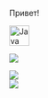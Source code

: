 Привет!<p align="left">
<a href="https://www.oracle.com/java/" target="_blank" rel="noreferrer"><img src="https://raw.githubusercontent.com/danielcranney/readme-generator/main/public/icons/skills/java-colored.svg" width="36" height="36" alt="Java" /></a>
</p>



![](http://github-profile-summary-cards.vercel.app/api/cards/profile-details?username=aLexa163-JV&theme=codeSTACKr)


![](http://github-profile-summary-cards.vercel.app/api/cards/stats?username=aLexa163-JV&theme=codeSTACKr)    
![](http://github-profile-summary-cards.vercel.app/api/cards/profile-details?username=aLexa163-JV&theme=codeSTACKr)
